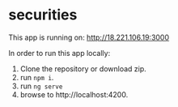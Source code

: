# securities

This app is running on:
http://18.221.106.19:3000

In order to run this app locally: 
1. Clone the repository or download zip.
2. run `npm i`.
3. run `ng serve`
4. browse to http://localhost:4200.
 

